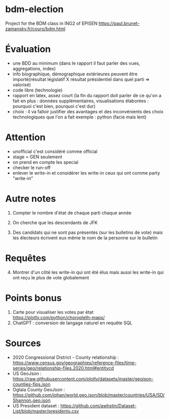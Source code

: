 # bdm-election
Project for the BDM class in ING2 of EPISEN
https://paul.brunet-zamansky.fr/cours/bdm.html

# Évaluation
- une BDD au minimum (dans le rapport il faut parler des vues, aggregations, index)
- info biographique, démographique extérieures peuvent être importé(résultat législatif X résultat présidentiel dans quel parti => valorisé)
- code libre (technologie)
- rapport en latex, assez court (la fin du rapport doit parler de ce qu'on a fait en plus : données supplémentaires, visualisations élaborées : pourquoi c'est bien, pourquoi c'est dur)
- choix : il va falloir justifier des avantages et des inconvénients des choix technologiques que l'on a fait
		exemple : python (facie mais lent)

# Attention
- unofficial c'est considéré comme official
- stage = GEN seulement
- on prend en compte les special
- checker le run-off
- enlever le write-in et considérer les write-in ceux qui ont comme party "write-in"

# Autre notes
1. Compter le nombre d'état de chaque parti chaque année
	
2. On cherche que les descendants de JFK

3. Des candidats qui ne sont pas présentés (sur les bulletins de vote)
mais les électeurs écrivent eux même le nom de la personne sur le bulletin 

# Requêtes
4. Montrer d'un côté les write-in qui ont été élus
mais aussi les write-in qui ont reçu le plus de vote globalement

# Points bonus
1. Carte pour visualiser les votes par état
   https://plotly.com/python/choropleth-maps/
2. ChatGPT : conversion de langage naturel en requête SQL


# Sources
- 2020 Congressional District - County relationship : https://www.census.gov/geographies/reference-files/time-series/geo/relationship-files.2020.html#entitycd
- US GeoJson : https://raw.githubusercontent.com/plotly/datasets/master/geojson-counties-fips.json
- Oglala County GeoJson : https://github.com/johan/world.geo.json/blob/master/countries/USA/SD/Shannon.geo.json
- US President dataset : https://github.com/awhstin/Dataset-List/blob/master/presidents.csv